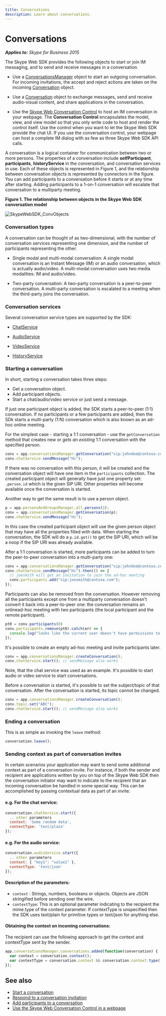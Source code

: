 ```yaml
---
title: Conversations
description: Learn about conversations.
---
```

# Conversations

 _**Applies to:** Skype for Business 2015_

The Skype Web SDK provides the following objects to start or join IM messaging, and to send and receive messages in a conversation.


- Use a [ConversationsManager](http://officedev.github.io/skype-docs/Skype/WebSDK/model/api/interfaces/jcafe.conversationsmanager.html) object to start an outgoing conversation. For incoming invitations, the accept and reject actions are taken on the incoming [Conversation](http://officedev.github.io/skype-docs/Skype/WebSDK/model/api/interfaces/jcafe.conversation.html) object.
    
- Use a [Conversation](http://officedev.github.io/skype-docs/Skype/WebSDK/model/api/interfaces/jcafe.conversation.html) object to exchange messages, send and receive audio-visual content, and share applications in the conversation.
    
- Use the [Skype Web Conversation Control](PTUIControlsConversationControl.md) to host an IM conversation in your webpage. The **Conversation Control** encapsulates the model, view, and view model so that you only write code to host and render the control itself. Use the control when you want to let the Skype Web SDK provide the chat UI. If you use the conversation control, your webpage can host a complete IM dialog with as few as three Skype Web SDK API calls.
    
A conversation is a logical container for communication between two or more persons. The properties of a conversation include **selfParticipant**, **participants**, **historyService** in the conversation, and conversation services in use. Each of these objects is represented in Figure 1, and the relationship between conversation objects is represented by connectors in the figure. You can add participants to a conversation before it starts or at any time after starting. Adding participants to a 1-on-1 conversation will escalate that conversation to a multiparty meeting.


**Figure 1. The relationship between objects in the Skype Web SDK conversation model**

![SkypeWebSDK_ConvObjects](../images/7bb0af54-be7a-4c3b-a41c-516b8e7bcd04.png)
### Conversation types

A conversation can be thought of as two-dimensional, with the number of conversation services representing one dimension, and the number of participants representing the other.


- Single modal and multi-modal conversation: A single modal conversation is an Instant Message (IM) or an audio conversation, which is actually audio/video. A multi-modal conversation uses two media modalities: IM and audio/video.
    
- Two-party conversation: A two-party conversation is a peer-to-peer conversation. A multi-party conversation is escalated to a meeting when the third-party joins the conversation.
    

### Conversation services

Several conversation service types are supported by the SDK:


- [ChatService](http://officedev.github.io/skype-docs/Skype/WebSDK/model/api/interfaces/jcafe.chatservice.html)  
    
- [AudioService](http://officedev.github.io/skype-docs/Skype/WebSDK/model/api/interfaces/jcafe.audioservice.html)  
    
- [VideoService](http://officedev.github.io/skype-docs/Skype/WebSDK/model/api/interfaces/jcafe.videoservice.html)  
    
- [HistoryService](http://officedev.github.io/skype-docs/Skype/WebSDK/model/api/interfaces/jcafe.historyservice.html)  

### Starting a conversation

In short, starting a conversation takes three steps:

- Get a conversation object.
- Add participant objects.
- Start a chat/audio/video service or just send a message.

If just one participant object is added, the SDK starts a peer-to-peer (1:1) conversation. If no participants or a few participants are added, then the SDk starts a multi-party (1:N) conversation which is also known as an ad-hoc online meeting.

For the simplest case - starting a 1:1 conversation - use the `getConversation` method that creates new or _gets an existing_ 1:1 conversation with the specified person.

```js
conv = app.conversationsManager.getConversation("sip:johndoe@contoso.com");
conv.chatService.sendMessage("Hi");
```

If there was no conversation with this person, it will be created and the conversation object will have one item in the `participants` collection. The created participant object will generally have just one property set: `.person.id` which is the given SIP URI. Other properties will become available once the conversation is started.

Another way to get the same result is to use a person object.

```js
p = app.personsAndGroupsManager.all.persons(3);
conv = app.conversationsManager.getConversation(p);
conv.chatService.sendMessage("Hi");
```

In this case the created participant object will use the given person object that may have all the properties filled with data. When starting the conversation, the SDK will do a `p.id.get()` to get the SIP URI, which will be a noop if the SIP URI was already available.

After a 1:1 conversation is started, more participants can be added to turn the peer-to-peer conversation into a multi-party one:

```js
conv = app.conversationsManager.getConversation("sip:johndoe@contoso.com");
conv.chatService.sendMessage("Hi").then(() => {
  // joesmith will get an invitation to join the ad-hoc meeting
  conv.participants.add("sip:joesmith@contoso.com");
});
```

Participants can also be removed from the conversation. However removing all the participants except one from a multiparty conversation doesn't convert it back into a peer-to-peer one: the conversation remains an onlinead-hoc meeting with two participants (the local participant and the remote participant).

```js
pt0 = conv.participants(0)
conv.participants.remove(pt0).catch(err => {
  console.log("looks like the current user doesn't have permissions to remove participants:", err);
});
```

It's possible to create an empty ad-hoc meeting and invite participants later.

```js
conv = app.conversationsManager.createConversation();
conv.chatService.start(); // sendMessage also works
```

Note, that the chat service was used as an example. It's possible to start audio or video service to start conversations.

Before a conversation is started, it's possible to set the subject/topic of that conversation. After the conversation is started, its topic cannot be changed.

```js
conv = app.conversationsManager.createConversation();
conv.topic.set("ABC");
conv.chatService.start(); // sendMessage also works
```

### Ending a conversation

This is as simple as invoking the `leave` method:

```js
conversation.leave();
```

### Sending context as part of conversation invites

In certain scenarios your application may want to send some additional context as part of a conversation invite. For instance, if both the sender and recipient are applications written by you on top of the Skype Web SDK then the conversation initiator may want to indicate to the recipient that an incoming conversation be handled in some special way. This can be accomplished by passing contextual data as part of an invite:

#### e.g. For the chat service:
```js
conversation.chatService.start({
  .. other parameters
  context: 'Some random data',
  contextType: 'text/plain'
});
```
#### e.g. For the audio service:
```js
conversation.audioService.start({
  .. other parameters
  context: { "key1": "value1" },
  contextType: 'text/json'
});
```
#### Description of the parameters:
* `context` : Strings, numbers, booleans or objects. Objects are JSON stringified before sending over the wire.
* `contextType`: This is an optional parameter indicating to the recipient the mime.type of the context parameter. If contextType is unspecified then the SDK uses text/plain for primitive types or text/json for anything else.

#### Obtaining the context on incoming conversations:
The recipient can use the following approach to get the context and contextType sent by the sender.
```js
app.conversationsManager.conversations.added(function(conversation) {
  var context = conversation.context();
  var contextType = conversation.context && conversation.context.type();
});
```
    
## See also


- [Start a conversation](StartConversation.md)
- [Respond to a conversation invitation](RespondToInvitation.md)
- [Add participants to a conversation](AddParticipants.md)
- [Use the Skype Web Conversation Control in a webpage](PTUIControlsConversationControl.md)

